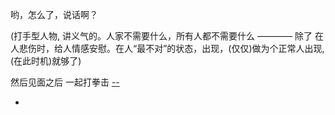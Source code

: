 
哟，怎么了，说话啊？

(打手型人物, 讲义气的。人家不需要什么，所有人都不需要什么 ———— 除了 在人悲伤时，给人情感安慰。在人“最不对”的状态，出现，(仅仅)做为个正常人出现,(在此时机)就够了)

然后见面之后 一起打拳击 [--](https://youtu.be/k3_QFRMCV4c?t=33m21s)


-
